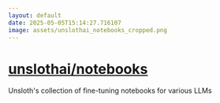```yaml
---
layout: default
date: 2025-05-05T15:14:27.716107
image: assets/unslothai_notebooks_cropped.png
---
```


# [unslothai/notebooks](https://github.com/unslothai/notebooks)

Unsloth's collection of fine-tuning notebooks for various LLMs

